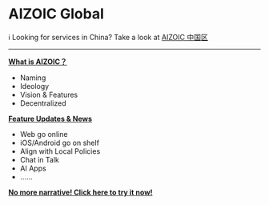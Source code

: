# AIZOIC Global

ℹ Looking for services in China? Take a look at [AIZOIC 中国区](https://github.com/aizoic/cn/)

---

[**What is AIZOIC？**](./home.md)

- Naming
- Ideology
- Vision & Features
- Decentralized

[**Feature Updates &amp; News**](./news.md)

- Web go online
- iOS/Android go on shelf
- Align with Local Policies
- Chat in Talk
- AI Apps
- ......

[**No more narrative! Click here to try it now!**](https://u.aizoi.cc)
